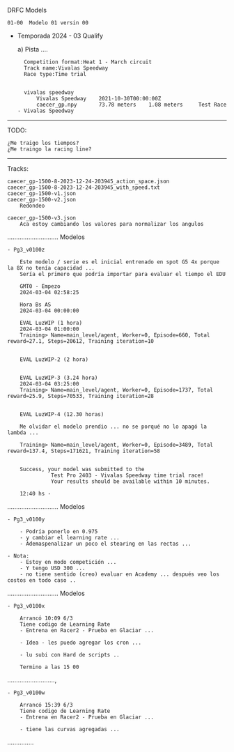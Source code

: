 DRFC Models

    01-00  Modelo 01 versin 00

- Temporada 2024 - 03 Qualify 

    a) Pista ....

        Competition format:Heat 1 - March circuit
        Track name:Vivalas Speedway
        Race type:Time trial


        vivalas speedway	
            Vivalas Speedway	2021-10-30T00:00:00Z	
            caecer_gp.npy		73.78 meters	1.08 meters		Test Race - Vivalas Speedway																			


_____________________________________
TODO:

    ¿Me traigo los tiempos?
    ¿Me traingo la racing line?



_____________________________________
Tracks:

    caecer_gp-1500-8-2023-12-24-203945_action_space.json
    caecer_gp-1500-8-2023-12-24-203945_with_speed.txt
    caecer_gp-1500-v1.json
    caecer_gp-1500-v2.json
        Redondeo

    caecer_gp-1500-v3.json
        Aca estoy cambiando los valores para normalizar los angulos
        
.............................
Modelos

    - Pg3_v0100z

        Este modelo / serie es el inicial entrenado en spot G5 4x porque la 8X no tenía capacidad ...
        Sería el primero que podría importar para evaluar el tiempo el EDU 

        GMT0 - Empezo
        2024-03-04 02:58:25

        Hora Bs AS
        2024-03-04 00:00:00

        EVAL LuzWIP (1 hora)
        2024-03-04 01:00:00
        Training> Name=main_level/agent, Worker=0, Episode=660, Total reward=27.1, Steps=20612, Training iteration=10


        EVAL LuzWIP-2 (2 hora)


        EVAL LuzWIP-3 (3.24 hora)
        2024-03-04 03:25:00
        Training> Name=main_level/agent, Worker=0, Episode=1737, Total reward=25.9, Steps=70533, Training iteration=28


        EVAL LuzWIP-4 (12.30 horas)

        Me olvidar el modelo prendio ... no se porqué no lo apagó la lambda ... 

        Training> Name=main_level/agent, Worker=0, Episode=3489, Total reward=137.4, Steps=171621, Training iteration=58


        Success, your model was submitted to the 
                  Test Pro 2403 - Vivalas Speedway time trial race! 
                  Your results should be available within 10 minutes.

        12:40 hs - 



.............................
Modelos

    - Pg3_v0100y

        - Podría ponerlo en 0.975
        - y cambiar el learning rate ...
        - Ademaspenalizar un poco el stearing en las rectas ... 

    - Nota:
        - Estoy en modo competición ... 
        - Y tengo USD 300 ...
        - no tiene sentido (creo) evaluar en Academy ... después veo los costos en todo caso ..

.............................
Modelos

    - Pg3_v0100x

        Arrancó 10:09 6/3
        Tiene codigo de Learning Rate
        - Entrena en Racer2 - Prueba en Glaciar ... 

        - Idea - les puedo agregar los cron ... 
        
        - lu subi con Hard de scripts .. 

        Termino a las 15 00
...........................,

    - Pg3_v0100w

        Arrancó 15:39 6/3
        Tiene codigo de Learning Rate
        - Entrena en Racer2 - Prueba en Glaciar ... 

        - tiene las curvas agregadas ... 


...............